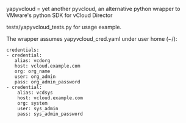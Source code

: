 yapyvcloud = yet another pyvcloud, an alternative python wrapper to VMware's python SDK for vCloud Director

tests/yapyvcloud_tests.py for usage example.

The wrapper assumes yapyvcloud_cred.yaml under user home (~/):
```
credentials:
- credential:
   alias: vcdorg
   host: vcloud.example.com
   org: org_name
   user: org_admin
   pass: org_admin_password
- credential:
    alias: vcdsys
    host: vcloud.example.com
    org: system
    user: sys_admin
    pass: sys_admin_password
```
